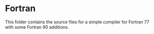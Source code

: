 # Fortran

This folder contains the source files for a simple compiler for Fortran 77 with some Fortran 90 additions.
